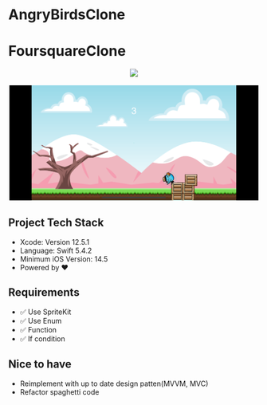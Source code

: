 # AngryBirdsClone

# FoursquareClone
<p align="center">
<img src="/logo.jpeg"/>
</p>

<p align="center">
<img src="/AngryBirds.png"  width="500"/>
</p>


## Project Tech Stack
* Xcode: Version 12.5.1 
* Language: Swift 5.4.2
* Minimum iOS Version: 14.5
* Powered by ❤️

## Requirements
- ✅ Use SpriteKit
- ✅ Use Enum 
- ✅ Function
- ✅ If condition


## Nice to have
- Reimplement with up to date design patten(MVVM, MVC)
- Refactor spaghetti code 

